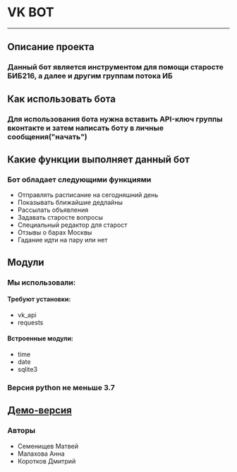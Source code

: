 # VK BOT
***
## Описание проекта
### Данный бот является инструментом для помощи старосте БИБ216, а далее и другим группам потока ИБ

## Как использовать бота
### Для использования бота нужна вставить API-ключ группы вконтакте и затем написать боту в личные сообщения("начать")

## Какие функции выполняет данный бот
### Бот обладает следующими функциями
+ Отправлять расписание на сегодняшний день
+ Показывать ближайшие дедлайны
+ Рассылать объявления
+ Задавать старосте вопросы
+ Специальный редактор для старост
+ Отзывы о барах Москвы
+ Гадание идти на пару или нет
## Модули
### Мы использовали:
#### Требуют установки:
+ vk_api
+ requests
#### Встроенные модули:
+ time
+ date
+ sqlite3
### Версия python не меньше 3.7
## [Демо-версия](https://github.com/TheTriBiX/vk_bot.git)
### Авторы
+ Семенищев Матвей
+ Малахова Анна
+ Коротков Дмитрий
